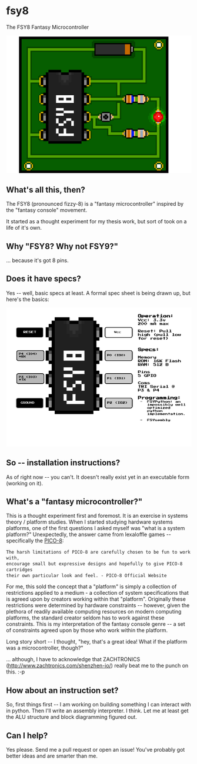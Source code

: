# fsy8
The FSY8 Fantasy Microcontroller

![Alt Text](https://github.com/trevortomesh/fsy8/blob/master/img/fsy8Demo.gif)

## What's all this, then?
The FSY8 (pronounced fizzy-8) is a "fantasy microcontroller" inspired by the
"fantasy console" movement.

It started as a thought experiment for my thesis work, but sort of took on a
life of it's own.

## Why "FSY8? Why not FSY9?"
... because it's got 8 pins.


## Does it have specs?
Yes -- well, basic specs at least. A formal spec sheet is being drawn up, but
here's the basics:

![Alt Text](https://github.com/trevortomesh/fsy8/blob/master/img/FSY8.png)

## So -- installation instructions?
As of right now -- you can't. It doesn't really exist yet in an executable form (working on it).

## What's a "fantasy microcontroller?"
This is a thought experiment first and foremost. It is an exercise in systems
theory / platform studies. When I started studying hardware systems platforms, one of
the first questions I asked myself was "what is a system platform?" Unexpectedly, the
answer came from lexaloffle games -- specifically the [PICO-8](https://www.lexaloffle.com/pico-8.php):

```text
The harsh limitations of PICO-8 are carefully chosen to be fun to work with,
encourage small but expressive designs and hopefully to give PICO-8 cartridges
their own particular look and feel. - PICO-8 Official Website
```

For me, this sold the concept that a "platform" is simply a collection of
restrictions applied to a medium - a collection of system specifications that is
agreed upon by creators working within that "platform". Originally these
restrictions were determined by hardware constraints -- however, given the
plethora of readily available computing resources on modern computing platforms,
the standard creator seldom has to work against these constraints. This is my
interpretation of the fantasy console genre -- a set of constraints agreed upon
by those who work within the platform.

Long story short -- I thought, "hey, that's a great idea! What if the platform
was a microcontroller, though?"

... although, I have to acknowledge that ZACHTRONICS (http://www.zachtronics.com/shenzhen-io/)
 really beat me to the punch on this. :-p

## How about an instruction set?
So, first things first -- I am working on building something I can interact with
in python. Then I'll write an assembly interpreter. I think. Let me at least
get the ALU structure and block diagramming figured out.

## Can I help?
Yes please. Send me a pull request or open an issue! You've probably got better
ideas and are smarter than me. 
